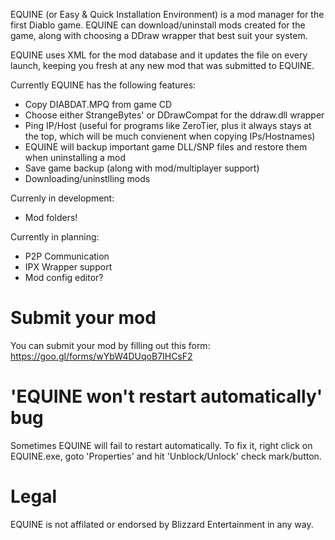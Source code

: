 EQUINE (or Easy & Quick Installation Environment) is a mod manager for the first Diablo game. EQUINE can download/uninstall mods created for the game, along with choosing a DDraw wrapper that best suit your system.


EQUINE uses XML for the mod database and it updates the file on every launch, keeping you fresh at any new mod that was submitted to EQUINE.


Currently EQUINE has the following features:

- Copy DIABDAT.MPQ from game CD
- Choose either StrangeBytes' or DDrawCompat for the ddraw.dll wrapper
- Ping IP/Host (useful for programs like ZeroTier, plus it always stays at the top, which will be much convienent when copying IPs/Hostnames)
- EQUINE will backup important game DLL/SNP files and restore them when uninstalling a mod
- Save game backup (along with mod/multiplayer support)
- Downloading/uninstlling mods


Currenly in development:

- Mod folders!

Currently in planning:
- P2P Communication
- IPX Wrapper support
- Mod config editor?


# Submit your mod

You can submit your mod by filling out this form: https://goo.gl/forms/wYbW4DUqoB7IHCsF2

# 'EQUINE won't restart automatically' bug

Sometimes EQUINE will fail to restart automatically. To fix it, right click on EQUINE.exe, goto 'Properties' and hit 'Unblock/Unlock' check mark/button.


# Legal

EQUINE is not affilated or endorsed by Blizzard Entertainment in any way.